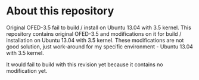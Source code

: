 # About this repository
Original OFED-3.5 fail to build / install on Ubuntu 13.04 with 3.5 kernel.
This repository contains original OFED-3.5 and modifications on it for build /
installation on Ubuntu 13.04 with 3.5 kernel.
These modifications are not good solution, just work-around for my specific
environment - Ubuntu 13.04 with 3.5 kernel.

It would fail to build with this revision yet because it contains no
modification yet.
